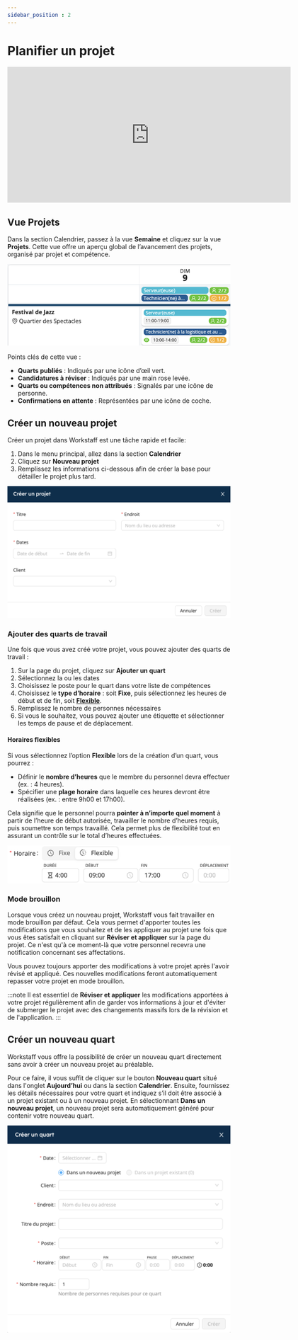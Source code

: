 ```yaml
---
sidebar_position : 2
---
```


# Planifier un projet

<iframe width="640" height="307" src="https://www.loom.com/embed/4449efc8035b4e6b977bbe421ba41cc9" frameborder="0" webkitallowfullscreen mozallowfullscreen allowfullscreen></iframe>

## Vue Projets

Dans la section Calendrier, passez à la vue **Semaine** et cliquez sur la vue **Projets**. Cette vue offre un aperçu global de l’avancement des projets, organisé par projet et compétence.

![vue-projets.png](Images/vue-projets.png)

Points clés de cette vue :
- **Quarts publiés** : Indiqués par une icône d’œil vert.
- **Candidatures à réviser** : Indiqués par une main rose levée. 
- **Quarts ou compétences non attribués** : Signalés par une icône de personne.
- **Confirmations en attente** : Représentées par une icône de coche.

## Créer un nouveau projet

Créer un projet dans Workstaff est une tâche rapide et facile:
1. Dans le menu principal, allez dans la section **Calendrier**
2. Cliquez sur **Nouveau projet**
3. Remplissez les informations ci-dessous afin de créer la base pour détailler le projet plus tard.

![creer-projet.png](Images/creer-projet.png)

### Ajouter des quarts de travail
Une fois que vous avez créé votre projet, vous pouvez ajouter des quarts de travail :
1. Sur la page du projet, cliquez sur **Ajouter un quart**
2. Sélectionnez la ou les dates
3. Choisissez le poste pour le quart dans votre liste de compétences
4. Choisissez le **type d’horaire** : soit **Fixe**, puis sélectionnez les heures de début et de fin, soit [**Flexible**](#horaires-flexibles).
5. Remplissez le nombre de personnes nécessaires
6. Si vous le souhaitez, vous pouvez ajouter une étiquette et sélectionner les temps de pause et de déplacement.

#### Horaires flexibles

Si vous sélectionnez l’option **Flexible** lors de la création d’un quart, vous pourrez :

- Définir le **nombre d’heures** que le membre du personnel devra effectuer (ex. : 4 heures).
- Spécifier une **plage horaire** dans laquelle ces heures devront être réalisées (ex. : entre 9h00 et 17h00).

Cela signifie que le personnel pourra **pointer à n’importe quel moment** à partir de l’heure de début autorisée, travailler le nombre d’heures requis, puis soumettre son temps travaillé. Cela permet plus de flexibilité tout en assurant un contrôle sur le total d’heures effectuées.

![Horaires flexibles](Images/flexible-schedule-fr.png)

### Mode brouillon

Lorsque vous créez un nouveau projet, Workstaff vous fait travailler en mode brouillon par défaut. Cela vous permet d'apporter toutes les modifications que vous souhaitez et de les appliquer au projet une fois que vous êtes satisfait en cliquant sur **Réviser et appliquer** sur la page du projet. Ce n'est qu'à ce moment-là que votre personnel recevra une notification concernant ses affectations.

Vous pouvez toujours apporter des modifications à votre projet après l'avoir révisé et appliqué. Ces nouvelles modifications feront automatiquement repasser votre projet en mode brouillon.

:::note
Il est essentiel de **Réviser et appliquer** les modifications apportées à votre projet régulièrement afin de garder vos informations à jour et d'éviter de submerger le projet avec des changements massifs lors de la révision et de l'application.
:::

## Créer un nouveau quart

Workstaff vous offre la possibilité de créer un nouveau quart directement sans avoir à créer un nouveau projet au préalable.

Pour ce faire, il vous suffit de cliquer sur le bouton **Nouveau quart** situé dans l'onglet **Aujourd’hui** ou dans la section **Calendrier**. Ensuite, fournissez les détails nécessaires pour votre quart et indiquez s’il doit être associé à un projet existant ou à un nouveau projet. En sélectionnant **Dans un nouveau projet**, un nouveau projet sera automatiquement généré pour contenir votre nouveau quart.

![Nouveau-quart.png](Images/Nouveau-quart.png)
